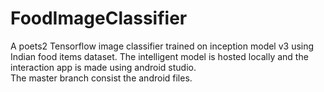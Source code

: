 # FoodImageClassifier
A poets2 Tensorflow image classifier trained on inception model v3 using Indian food items dataset. The intelligent model is hosted locally and the interaction app is made using android studio.  
The master branch consist the android files.
